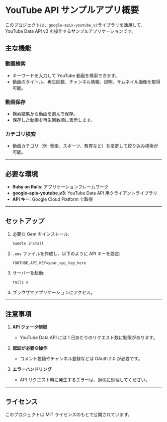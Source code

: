 # YouTube API サンプルアプリ概要

このプロジェクトは、`google-apis-youtube_v3`ライブラリを活用して、YouTube Data API v3 を操作するサンプルアプリケーションです。

## 主な機能

### 動画検索

- キーワードを入力して YouTube 動画を検索できます。
- 動画のタイトル、再生回数、チャンネル情報、説明、サムネイル画像を取得可能。

### 動画保存

- 検索結果から動画を選んで保存。
- 保存した動画を再生回数順に表示します。

### カテゴリ検索

- 動画カテゴリ（例: 音楽、スポーツ、教育など）を指定して絞り込み検索が可能。

---

## 必要な環境

- **Ruby on Rails**: アプリケーションフレームワーク
- **google-apis-youtube_v3**: YouTube Data API 用クライアントライブラリ
- **API キー**: Google Cloud Platform で取得

---

## セットアップ

1. 必要な Gem をインストール:

   ```bash
   bundle install
   ```

2. `.env` ファイルを作成し、以下のように API キーを設定:

   ```env
   YOUTUBE_API_KEY=your_api_key_here
   ```

3. サーバーを起動:

   ```bash
   rails s
   ```

4. ブラウザでアプリケーションにアクセス。

---

## 注意事項

1. **API クォータ制限**

   - YouTube Data API には 1 日あたりのリクエスト数に制限があります。

2. **認証が必要な操作**

   - コメント投稿やチャンネル登録などは OAuth 2.0 が必要です。

3. **エラーハンドリング**
   - API リクエスト時に発生するエラーは、適切に処理してください。

---

## ライセンス

このプロジェクトは MIT ライセンスのもとで公開されています。
